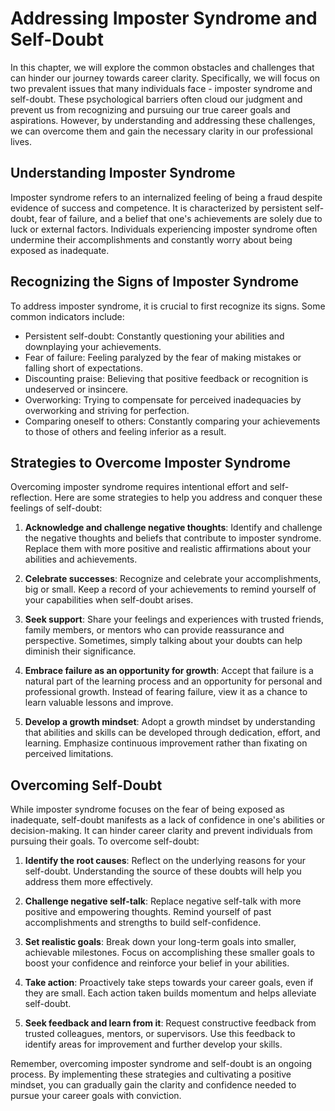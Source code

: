 Addressing Imposter Syndrome and Self-Doubt
=============================================================================================================

In this chapter, we will explore the common obstacles and challenges that can hinder our journey towards career clarity. Specifically, we will focus on two prevalent issues that many individuals face - imposter syndrome and self-doubt. These psychological barriers often cloud our judgment and prevent us from recognizing and pursuing our true career goals and aspirations. However, by understanding and addressing these challenges, we can overcome them and gain the necessary clarity in our professional lives.

Understanding Imposter Syndrome
-------------------------------

Imposter syndrome refers to an internalized feeling of being a fraud despite evidence of success and competence. It is characterized by persistent self-doubt, fear of failure, and a belief that one's achievements are solely due to luck or external factors. Individuals experiencing imposter syndrome often undermine their accomplishments and constantly worry about being exposed as inadequate.

Recognizing the Signs of Imposter Syndrome
------------------------------------------

To address imposter syndrome, it is crucial to first recognize its signs. Some common indicators include:

* Persistent self-doubt: Constantly questioning your abilities and downplaying your achievements.
* Fear of failure: Feeling paralyzed by the fear of making mistakes or falling short of expectations.
* Discounting praise: Believing that positive feedback or recognition is undeserved or insincere.
* Overworking: Trying to compensate for perceived inadequacies by overworking and striving for perfection.
* Comparing oneself to others: Constantly comparing your achievements to those of others and feeling inferior as a result.

Strategies to Overcome Imposter Syndrome
----------------------------------------

Overcoming imposter syndrome requires intentional effort and self-reflection. Here are some strategies to help you address and conquer these feelings of self-doubt:

1. **Acknowledge and challenge negative thoughts**: Identify and challenge the negative thoughts and beliefs that contribute to imposter syndrome. Replace them with more positive and realistic affirmations about your abilities and achievements.

2. **Celebrate successes**: Recognize and celebrate your accomplishments, big or small. Keep a record of your achievements to remind yourself of your capabilities when self-doubt arises.

3. **Seek support**: Share your feelings and experiences with trusted friends, family members, or mentors who can provide reassurance and perspective. Sometimes, simply talking about your doubts can help diminish their significance.

4. **Embrace failure as an opportunity for growth**: Accept that failure is a natural part of the learning process and an opportunity for personal and professional growth. Instead of fearing failure, view it as a chance to learn valuable lessons and improve.

5. **Develop a growth mindset**: Adopt a growth mindset by understanding that abilities and skills can be developed through dedication, effort, and learning. Emphasize continuous improvement rather than fixating on perceived limitations.

Overcoming Self-Doubt
---------------------

While imposter syndrome focuses on the fear of being exposed as inadequate, self-doubt manifests as a lack of confidence in one's abilities or decision-making. It can hinder career clarity and prevent individuals from pursuing their goals. To overcome self-doubt:

1. **Identify the root causes**: Reflect on the underlying reasons for your self-doubt. Understanding the source of these doubts will help you address them more effectively.

2. **Challenge negative self-talk**: Replace negative self-talk with more positive and empowering thoughts. Remind yourself of past accomplishments and strengths to build self-confidence.

3. **Set realistic goals**: Break down your long-term goals into smaller, achievable milestones. Focus on accomplishing these smaller goals to boost your confidence and reinforce your belief in your abilities.

4. **Take action**: Proactively take steps towards your career goals, even if they are small. Each action taken builds momentum and helps alleviate self-doubt.

5. **Seek feedback and learn from it**: Request constructive feedback from trusted colleagues, mentors, or supervisors. Use this feedback to identify areas for improvement and further develop your skills.

Remember, overcoming imposter syndrome and self-doubt is an ongoing process. By implementing these strategies and cultivating a positive mindset, you can gradually gain the clarity and confidence needed to pursue your career goals with conviction.
